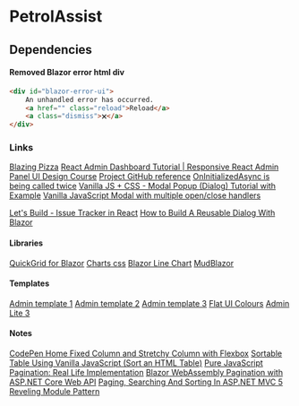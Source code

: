 ﻿# PetrolAssist

## Dependencies


#### Removed Blazor error html div

```html
<div id="blazor-error-ui">
    An unhandled error has occurred.
    <a href="" class="reload">Reload</a>
    <a class="dismiss">🗙</a>
</div>
```

### Links
[Blazing Pizza](https://github.com/dotnet-presentations/blazor-workshop/tree/main/docs)
[React Admin Dashboard Tutorial | Responsive React Admin Panel UI Design Course](https://www.youtube.com/watch?v=fq7k_gVV5x8&t=27s)
[Project GitHub reference](https://github.com/dotnet-presentations/blazor-workshop/blob/main/docs/01-components-and-layout.md)
[OnInitializedAsync is being called twice](https://stackoverflow.com/questions/76451978/oninitializedasync-is-being-called-twice    )
[Vanilla JS + CSS - Modal Popup (Dialog) Tutorial with Example](https://jasonwatmore.com/post/2023/01/04/vanilla-js-css-modal-popup-dialog-tutorial-with-example)
[Vanilla JavaScript Modal with multiple open/close handlers](https://dev.to/dantewebmaster/vanilla-javascript-modal-with-multiple-open-close-handlers-47lp)

[Let's Build - Issue Tracker in React](https://www.youtube.com/watch?v=3Q_QqpG-VvA)
[How to Build A Reusable Dialog With Blazor](https://dev.to/rasheedmozaffar/how-to-build-a-reusable-dialog-with-blazor-and-plain-css-1pc)

#### Libraries
[QuickGrid for Blazor](https://aspnet.github.io/quickgridsamples/)
[Charts css](https://chartscss.org/examples/line/)
[Blazor Line Chart](https://demos.blazorbootstrap.com/charts/line-chart)
[MudBlazor](https://mudblazor.com/)

#### Templates
[Admin template 1](https://prium.github.io/phoenix/v1.14.0/modules/tables/advance-tables.html)
[Admin template 2](https://demos.creative-tim.com/marketplace/soft-ui-dashboard-pro/pages/applications/datatables.html)
[Admin template 3](https://seantheme.com/color-admin/admin/html/index_v3.html)
[Flat UI Colours](https://materialui.co/flatuicolors/)
[Admin Lite 3](https://adminlte.io/themes/v3/index3.html)

#### Notes
[CodePen Home Fixed Column and Stretchy Column with Flexbox](https://codepen.io/juliat/pen/qZJEMQ)
[Sortable Table Using Vanilla JavaScript (Sort an HTML Table)](https://www.youtube.com/watch?v=WbkPGesI-OY)
[Pure JavaScript Pagination: Real Life Implementation](https://www.youtube.com/watch?v=accGIMdeMt8)
[Blazor WebAssembly Pagination with ASP.NET Core Web API](https://code-maze.com/blazor-webassembly-pagination/)
[Paging, Searching And Sorting In ASP.NET MVC 5](https://www.c-sharpcorner.com/UploadFile/4b0136/perform-paging-searching-sorting-in-Asp-Net-mvc-5/)
[Reveling Module Pattern](https://gist.github.com/zcaceres/bb0eec99c02dda6aac0e041d0d4d7bf2)
